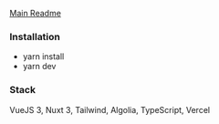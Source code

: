 [Main Readme](https://github.com/effective-altruism-work/eawork-backend)

### Installation

- yarn install
- yarn dev

### Stack

VueJS 3, Nuxt 3, Tailwind, Algolia, TypeScript, Vercel
